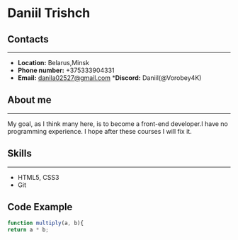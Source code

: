 # **Daniil Trishch**
## **Contacts**
---
* **Location:** Belarus,Minsk
* **Phone number:** +375333904331
* **Email:** danila02527@gmail.com
***Discord:** Daniil(@Vorobey4K)
## About me
---
My goal, as I think many here, is to become a front-end developer.I have no programming experience. I hope after these courses I will fix it.
## Skills
---
* HTML5, CSS3
* Git
## Code Example
```javascript
function multiply(a, b){
return a * b;
```



